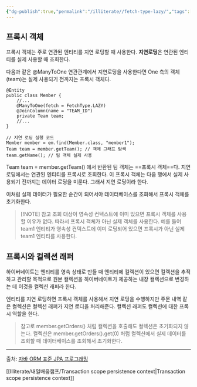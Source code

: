 ```yaml
---
{"dg-publish":true,"permalink":"/illiterate//fetch-type-lazy/","tags":["jpa","lazy","proxy"],"noteIcon":"","created":"2025-03-12T23:47:00","updated":"2025-03-12T23:48:08+09:00"}
---
```


## 프록시 객체

프록시 객체는 주로 연관된 엔티티를 지연 로딩할 때 사용한다.
**지연로딩**은 연관된 엔티티를 실제 사용할 때 조회한다.

다음과 같은 @ManyToOne 연관관계에서 지연로딩을 사용한다면 One 측의 객체(team)는 실제 사용되기 전까지는 프록시 객체다.

```jav
@Entity
public class Member {
	//...
	@ManyToOne(fetch = FetchType.LAZY)
	@JoinColumn(name = "TEAM_ID")
	private Team team;
	//...
}

// 지연 로딩 실행 코드
Member member = em.find(Member.class, "member1");
Team team = member.getTeam(); // 객체 그래프 탐색
team.getName(); // 팀 객체 실제 사용
```

Team team = member.getTeam() 에서 반환된 팀 객체는 ==프록시 객체==다. 지연로딩에서는 연관된 엔티티를 프록시로 조회한다. 이 프록시 객체는 다음 행에서 실제 사용되기 전까지는 데이터 로딩을 미룬다. 그래서 지연 로딩이라 한다.

이처럼 실제 데이터가 필요한 순간이 되어서야 데이터베이스를 조회해서 프록시 객체를 초기화한다.


> [!NOTE] 참고
> 조회 대상이 영속성 컨텍스트에 이미 있으면 프록시 객체를 사용할 이유가 없다. 따라서 프록시 객체가 아닌 실제 객체를 사용한다. 예를 들어 team1 엔티티가 영속성 컨텍스트에 이미 로딩되어 있으면 프록시가 아닌 실제 team1 엔티티를 사용한다.

## 프록시와 컬렉션 래퍼

하이버네이트는 엔티티를 영속 상태로 만들 때 엔티티에 컬렉션이 있으면 컬렉션을 추적하고 관리할 목적으로 원본 컬렉션을 하이버네이트가 제공하는 내장 컬렉션으로 변경하는 데 이것을 컬렉션 래퍼라 한다.

엔티티를 지연 로딩하면 프록시 객체를 사용해서 지연 로딩을 수행하지만 주문 내역 같은 컬렉션은 컬렉션 래퍼가 지연 로디을 처리해준다. 컬렉션 래퍼도 컬렉션에 대한 프록시 역할을 한다.

> 참고로 member.getOrders() 처럼 컬렉션을 호출해도 컬렉션은 초기화되지 않는다. 컬렉션은 member.getOrders().get(0) 처럼 컬렉션에서 실제 데이터를 조회할 때 데이터베이스를 조회해서 초기화한다.

---
출처: [자바 ORM 표준 JPA 프로그래밍](https://product.kyobobook.co.kr/detail/S000000935744)

[[Illiterate/내일배움캠프/Transaction scope persistence context\|Transaction scope persistence context]]